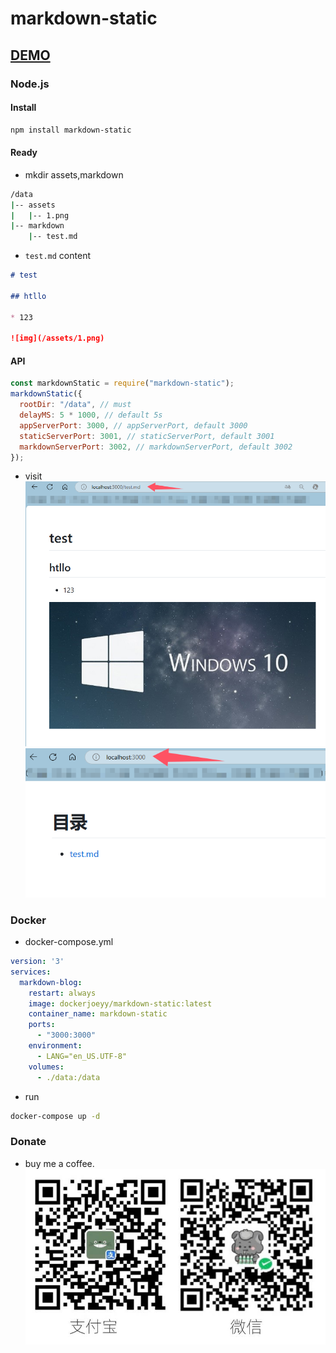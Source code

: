 # markdown-static

## [DEMO](https://blog.yasol.cn)

### Node.js
#### Install
```Bash
npm install markdown-static
```

#### Ready
* mkdir assets,markdown
```Bash
/data
|-- assets
|   |-- 1.png
|-- markdown
    |-- test.md
```

* `test.md` content
```markdown
# test

## htllo

* 123

![img](/assets/1.png)
```


#### API
```JavaScript
const markdownStatic = require("markdown-static");
markdownStatic({
  rootDir: "/data", // must
  delayMS: 5 * 1000, // default 5s
  appServerPort: 3000, // appServerPort, default 3000
  staticServerPort: 3001, // staticServerPort, default 3001
  markdownServerPort: 3002, // markdownServerPort, default 3002
});
```

* visit
![img](./1.png)
![img](./2.png)

### Docker
* docker-compose.yml
```yml
version: '3'
services:
  markdown-blog:
    restart: always
    image: dockerjoeyy/markdown-static:latest
    container_name: markdown-static
    ports:
      - "3000:3000"
    environment:
      - LANG="en_US.UTF-8"
    volumes:
      - ./data:/data
```

* run
```Bash
docker-compose up -d
```

### Donate
* buy me a coffee.
![img](./donate.jpg)